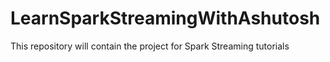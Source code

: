 # LearnSparkStreamingWithAshutosh
This repository will contain the project for Spark Streaming tutorials
